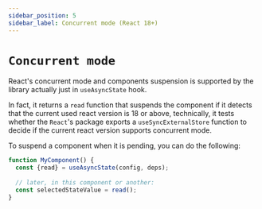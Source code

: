 ```yaml
---
sidebar_position: 5
sidebar_label: Concurrent mode (React 18+)
---
```


# `Concurrent mode`

React's concurrent mode and components suspension is supported by the library actually just in `useAsyncState` hook.

In fact, it returns a `read` function that suspends the component if it detects that the current used react version is 18 or above,
technically, it tests whether the `React`'s package exports a `useSyncExternalStore` function to decide if the current
react version supports concurrent mode.

To suspend a component when it is pending, you can do the following:

```javascript
function MyComponent() {
  const {read} = useAsyncState(config, deps);
  
  // later, in this component or another:
  const selectedStateValue = read();
}
```
